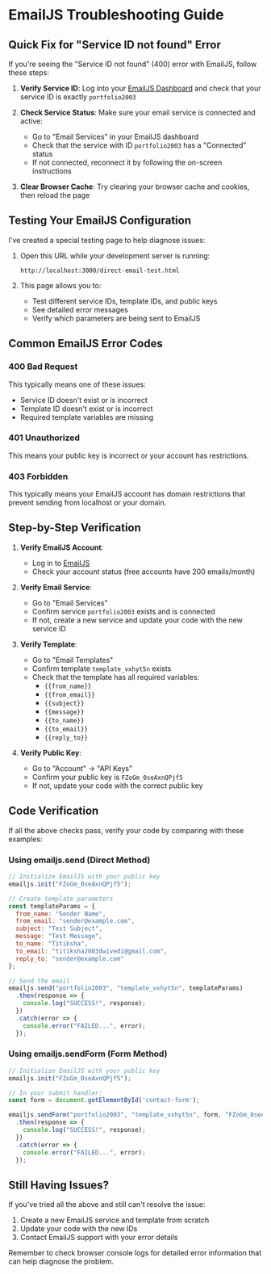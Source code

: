 # EmailJS Troubleshooting Guide

## Quick Fix for "Service ID not found" Error

If you're seeing the "Service ID not found" (400) error with EmailJS, follow these steps:

1. **Verify Service ID**: Log into your [EmailJS Dashboard](https://dashboard.emailjs.com/admin) and check that your service ID is exactly `portfolio2003`

2. **Check Service Status**: Make sure your email service is connected and active:
   - Go to "Email Services" in your EmailJS dashboard
   - Check that the service with ID `portfolio2003` has a "Connected" status
   - If not connected, reconnect it by following the on-screen instructions

3. **Clear Browser Cache**: Try clearing your browser cache and cookies, then reload the page

## Testing Your EmailJS Configuration

I've created a special testing page to help diagnose issues:

1. Open this URL while your development server is running:
   ```
   http://localhost:3000/direct-email-test.html
   ```

2. This page allows you to:
   - Test different service IDs, template IDs, and public keys
   - See detailed error messages
   - Verify which parameters are being sent to EmailJS

## Common EmailJS Error Codes

### 400 Bad Request

This typically means one of these issues:
- Service ID doesn't exist or is incorrect
- Template ID doesn't exist or is incorrect
- Required template variables are missing

### 401 Unauthorized

This means your public key is incorrect or your account has restrictions.

### 403 Forbidden

This typically means your EmailJS account has domain restrictions that prevent sending from localhost or your domain.

## Step-by-Step Verification

1. **Verify EmailJS Account**:
   - Log in to [EmailJS](https://dashboard.emailjs.com/)
   - Check your account status (free accounts have 200 emails/month)

2. **Verify Email Service**:
   - Go to "Email Services"
   - Confirm service `portfolio2003` exists and is connected
   - If not, create a new service and update your code with the new service ID

3. **Verify Template**:
   - Go to "Email Templates"
   - Confirm template `template_vxhyt5n` exists
   - Check that the template has all required variables:
     - `{{from_name}}`
     - `{{from_email}}`
     - `{{subject}}`
     - `{{message}}`
     - `{{to_name}}`
     - `{{to_email}}`
     - `{{reply_to}}`

4. **Verify Public Key**:
   - Go to "Account" → "API Keys"
   - Confirm your public key is `FZoGm_0seAxnQPjf5`
   - If not, update your code with the correct public key

## Code Verification

If all the above checks pass, verify your code by comparing with these examples:

### Using emailjs.send (Direct Method)

```javascript
// Initialize EmailJS with your public key
emailjs.init("FZoGm_0seAxnQPjf5");

// Create template parameters
const templateParams = {
  from_name: "Sender Name",
  from_email: "sender@example.com",
  subject: "Test Subject",
  message: "Test Message",
  to_name: "Titiksha",
  to_email: "titiksha2003dwivedi@gmail.com",
  reply_to: "sender@example.com"
};

// Send the email
emailjs.send("portfolio2003", "template_vxhyt5n", templateParams)
  .then(response => {
    console.log("SUCCESS!", response);
  })
  .catch(error => {
    console.error("FAILED...", error);
  });
```

### Using emailjs.sendForm (Form Method)

```javascript
// Initialize EmailJS with your public key
emailjs.init("FZoGm_0seAxnQPjf5");

// In your submit handler:
const form = document.getElementById('contact-form');

emailjs.sendForm("portfolio2003", "template_vxhyt5n", form, "FZoGm_0seAxnQPjf5")
  .then(response => {
    console.log("SUCCESS!", response);
  })
  .catch(error => {
    console.error("FAILED...", error);
  });
```

## Still Having Issues?

If you've tried all the above and still can't resolve the issue:

1. Create a new EmailJS service and template from scratch
2. Update your code with the new IDs
3. Contact EmailJS support with your error details

Remember to check browser console logs for detailed error information that can help diagnose the problem.
